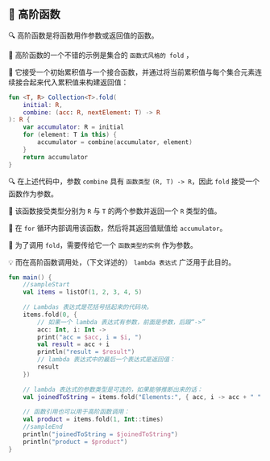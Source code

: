  
## 🚀 高阶函数

🔍 高阶函数是将函数用作参数或返回值的函数。

🌟 高阶函数的一个不错的示例是集合的 `函数式风格的 fold` ，

🧩 它接受一个初始累积值与一个接合函数，并通过将当前累积值与每个集合元素连续接合起来代入累积值来构建返回值：

```kotlin
fun <T, R> Collection<T>.fold(
    initial: R, 
    combine: (acc: R, nextElement: T) -> R
): R {
    var accumulator: R = initial
    for (element: T in this) {
        accumulator = combine(accumulator, element)
    }
    return accumulator
}
```

🔍 在上述代码中，参数 `combine` 具有 `函数类型` `(R, T) -> R`，因此 `fold` 接受一个函数作为参数。

🧩 该函数接受类型分别为 `R` 与 `T` 的两个参数并返回一个 `R` 类型的值。

🔄 在 `for` 循环内部调用该函数，然后将其返回值赋值给 `accumulator`。

🚀 为了调用 `fold`，需要传给它一个 `函数类型的实例` 作为参数。

💡 而在高阶函数调用处，（下文详述的） `lambda 表达式` 广泛用于此目的。

```kotlin
fun main() {
    //sampleStart
    val items = listOf(1, 2, 3, 4, 5)
    
    // Lambdas 表达式是花括号括起来的代码块。
    items.fold(0, { 
        // 如果一个 lambda 表达式有参数，前面是参数，后跟“->”
        acc: Int, i: Int -> 
        print("acc = $acc, i = $i, ") 
        val result = acc + i
        println("result = $result")
        // lambda 表达式中的最后一个表达式是返回值：
        result
    })
    
    // lambda 表达式的参数类型是可选的，如果能够推断出来的话：
    val joinedToString = items.fold("Elements:", { acc, i -> acc + " " + i })
    
    // 函数引用也可以用于高阶函数调用：
    val product = items.fold(1, Int::times)
    //sampleEnd
    println("joinedToString = $joinedToString")
    println("product = $product")
}
```